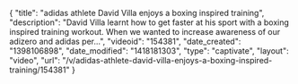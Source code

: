 {
    "title": "adidas athlete David Villa enjoys a boxing inspired training",
    "description": "David Villa learnt how to get faster at his sport with a boxing inspired training workout. When we wanted to increase awareness of our adizero and adidas per...",
    "videoid": "154381",
    "date_created": "1398106898",
    "date_modified": "1418181303",
    "type": "captivate",
    "layout": "video",
    "url": "\/v\/adidas-athlete-david-villa-enjoys-a-boxing-inspired-training\/154381"
}